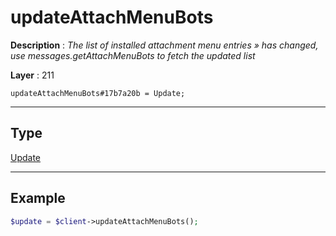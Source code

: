 # updateAttachMenuBots

**Description** : *The list of installed attachment menu entries &raquo; has changed, use messages\.getAttachMenuBots to fetch the updated list*

**Layer** : 211

```tl
updateAttachMenuBots#17b7a20b = Update;
```

---

## Type

[Update](type/Update)

---

## Example

```php
$update = $client->updateAttachMenuBots();
```